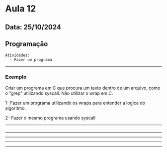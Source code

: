 # Aula 12
## Data: 25/10/2024

## Programação

```
Atividades:
  - Fazer um programa
```

----------------------------------------------------------------------------------------------------------------------------------------------------------------------------------------------------------------
###  Exemplo

Criar um programa em C que procura um texto dentro de um arquivo, como o "grep" utilizando syscall. Não utilizar o wrap em C.

1- Fazer um programa utilizando os wraps para entender a logica do algoritmo.

2- Fazer o mesmo programa usando syscall

----------------------------------------------------------------------------------------------------------------------------------------------------------------------------------------------------------------
### 

----------------------------------------------------------------------------------------------------------------------------------------------------------------------------------------------------------------

----------------------------------------------------------------------------------------------------------------------------------------------------------------------------------------------------------------

----------------------------------------------------------------------------------------------------------------------------------------------------------------------------------------------------------------

----------------------------------------------------------------------------------------------------------------------------------------------------------------------------------------------------------------
